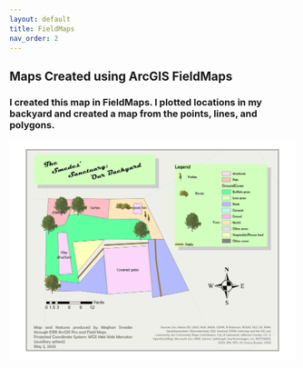 ```yaml
---
layout: default
title: FieldMaps
nav_order: 2
---
```


## Maps Created using ArcGIS FieldMaps

### I created this map in FieldMaps.  I plotted locations in my backyard and created a map from the points, lines, and polygons.

<img src = "https://github.com/megsmedes/GISmedes/blob/main/img/Smedes_Final_Layout.jpg?raw=true" alt = "Map of My Backyard">
